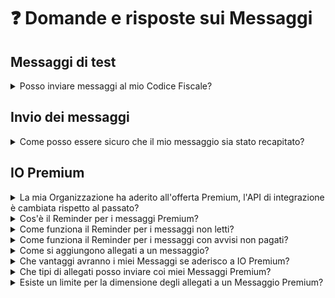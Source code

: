 # ❓ Domande e risposte sui Messaggi

## Messaggi di test

<details>

<summary>Posso inviare messaggi al mio Codice Fiscale?</summary>

Sì, se ti occupi di sviluppo puoi richiedere l'abilitazione all’invio di messaggi al tuo Codice Fiscale attraverso la procedura descritta in [Test con Codici Fiscali reali](https://docs.pagopa.it/io-guida-tecnica/abilitazioni/test-con-codici-fiscali-reali).

</details>

## Invio dei messaggi

<details>

<summary>Come posso essere sicuro che il mio messaggio sia stato recapitato?</summary>

Segui il [tutorial](https://docs.pagopa.it/kb-enti-messaggi/tutorial-e-casi-duso/indice-dei-tutorial-e-dei-casi-duso/come-sapere-se-un-messaggio-e-stato-recapitato) che abbiamo preparato su questo tema.

</details>

## IO Premium

<details>

<summary>La mia Organizzazione ha aderito all'offerta Premium, l'API di integrazione è cambiata rispetto al passato?</summary>

Per usufruire delle caratteristiche Premium legate ai messaggi dovrai aggiungere informazioni all'interfaccia che stai già usando, la retro compatibilità è garantita.

Ecco una sintesi delle novità:

* in fase di [invio di un messaggio](https://docs.pagopa.it/kb-enti-messaggi/tutorial-e-casi-duso/indice-dei-tutorial-e-dei-casi-duso/come-inviare-un-messaggio), potrai indicare se questo sia un messaggio standard oppure un messaggio per il quale la tua Organizzazione beneficerà delle [caratteristiche Premium](https://docs.pagopa.it/kb-enti-messaggi/domande-frequenti/domande-e-risposte-sui-messaggi#che-vantaggi-avranno-i-miei-messaggi-se-aderisco-a-io-premium)
* in fase di recupero delle informazioni su un messaggio precedentemente inviato, potrai ricavarne lo [stato di lettura](https://docs.pagopa.it/kb-enti-messaggi/tutorial-e-casi-duso/indice-dei-tutorial-e-dei-casi-duso/come-sapere-se-un-messaggio-e-stato-letto-funzionalita-premium) e [quello di pagamento](https://docs.pagopa.it/kb-enti-pagamenti/tutorial-e-casi-duso/indice-dei-tutorial-e-dei-casi-duso/come-sapere-se-lavviso-di-un-messaggio-e-stato-pagato-funzionalita-premium) per l'eventuale avviso associato
* se la tua Organizzazione intende spedire allegati con i messaggi, dovrai implementare la relativa [integrazione](https://docs.pagopa.it/kb-enti-messaggi/tutorial-e-casi-duso/indice-dei-tutorial-e-dei-casi-duso/come-allegare-documenti-a-un-messaggio-funzionalita-premium)

</details>

<details>

<summary>Cos'è il Reminder per i messaggi Premium?</summary>

Il "Reminder" è un componente dell'infrastruttura di IO in grado di reagire alla presenza di un messaggio Premium generando opportuni promemoria per il suo destinatario secondo regole studiate per massimizzare l'efficacia delle comunicazioni all'utenza.

:dart: Gli **obiettivi** del Reminder sono infatti:

* **ridurre il tempo di reazione dell'utenza nei confronti delle comunicazioni della tua Organizzazione**, cioè l’intervallo di tempo tra la data di invio del messaggio e la sua fruizione da parte dell'utente finale;
* **ridurre il tempo di incasso per la tua Organizzazione**, cioè l’intervallo di tempo tra la data di invio dell’avviso di pagamento e il pagamento da parte dell'utente finale.

</details>

<details>

<summary>Come funziona il Reminder per i messaggi non letti?</summary>

La periodicità di invio per i **promemoria di lettura** segue la logica di seguito illustrata:

* la configurazione prevede una frequenza pari a 3 giorni per i promemoria di mancata lettura. È previsto l’invio fino a 3 promemoria del tipo «_“Leggi il messaggio di \[nome Ente]“ + oggetto_».
  *   Esempio: il Cittadino riceve un messaggio Premium, ma non lo legge. Riceverà fino a tre promemoria al 3°, al 6° e al 9° giorno (la lettura del messaggio interromperà la sequenza)\


      <figure><img src="https://lh4.googleusercontent.com/IQJUVa6BPQmFvp_2VG5ZQZ8CIM8oOeFaxYxHbZshcFw7xgVgSJ4pAnbl1Ijkr0jwgDAWfKfYM70hDihjE5vc9dNzmkFwHXqDbEa8W-Kx38ti-QE4NJH-69bgJ339PDa63ANxxz5FoHOxqKJSToH-wjA" alt=""><figcaption></figcaption></figure>

:information\_source: I promemoria verranno inviati nella fascia oraria che va **dalle 8:00 alle 20:00**.

</details>

<details>

<summary>Come funziona il Reminder per i messaggi con avvisi non pagati?</summary>

La periodicità di invio per i promemoria di pagamento seguirà **logiche differenti a seconda della presenza di una** [**data di scadenza**](https://docs.pagopa.it/manuale-servizi/comunicare-un-servizio/i-casi-duso/scadenze-importanti):

* Per i **messaggi con avviso di pagamento senza scadenza**, si manderanno fino a quattro promemoria di pagamento del tipo «_“Hai un avviso da pagare” + oggetto_» con frequenza pari a 3 giorni. L’invio dei promemoria non dipenderà dall’apertura del messaggio, per cui non saranno inviati promemoria di lettura.
  *   Esempio: il Cittadino riceve un messaggio Premium con avviso di pagamento senza scadenza, ma non lo paga. Riceverà fino a quattro promemoria al 3°, 6°, 9° e 12° giorno (l'avvenuto pagamento dell'avviso interromperà la sequenza)\


      <figure><img src="../.gitbook/assets/image (9).png" alt=""><figcaption></figcaption></figure>
* Per i **messaggi con avviso di pagamento e data di scadenza** dichiarata dall’ente, si conteranno i giorni a ritroso dalla data per consentire l’invio di fino a quattro promemoria con una frequenza pari a 3 giorni. Anche in questo caso non saranno inviati promemoria di lettura.
  *   Esempio: il Cittadino riceve un messaggio Premium con avviso di pagamento dotato di scadenza, ma non lo paga. Riceverà fino a quattro promemoria 13, 10, 7 e 4 giorni prima della scadenza del tipo «_“Hai un avviso da pagare” + oggetto_» (l'avvenuto pagamento dell'avviso interromperà la sequenza)\


      <figure><img src="../.gitbook/assets/image (5).png" alt=""><figcaption></figcaption></figure>

:information\_source: I promemoria verranno inviati nella fascia oraria che va **dalle 8:00 alle 20:00**.

</details>

<details>

<summary>Come si aggiungono allegati a un messaggio?</summary>

Segui il [tutorial](indice-dei-tutorial-e-dei-casi-duso/come-allegare-documenti-a-un-messaggio-funzionalita-premium.md) che abbiamo preparato su questo tema.

</details>

<details>

<summary>Che vantaggi avranno i miei Messaggi se aderisco a IO Premium?</summary>

* Puoi sapere se un determinato messaggio sia stato **letto** dal Cittadino cui è destinato
* Puoi sapere se l'eventuale avviso di pagamento che hai associato al messaggio sia stato **saldato** (in app o in qualsiasi altro modo supportato da pagoPA)
* Puoi aggiungere [**allegati**](indice-dei-tutorial-e-dei-casi-duso/come-allegare-documenti-a-un-messaggio-funzionalita-premium.md) al tuo messaggio
* Per ciascun messaggio Premium il Cittadino riceverà discreti **promemoria** nel caso tardi a leggerlo oppure se deve pagare un avviso
* Puoi mandare più messaggi nello stesso tempo, ti garantiamo un **accesso più rapido** alle funzionalità di integrazione via API

Ma questo è solo l'inizio, presto saremo in grado di offrirti ulteriori caratteristiche avanzate per incrementare il valore e le performance dei tuoi Messaggi su IO.

</details>

<details>

<summary>Che tipi di allegati posso inviare coi miei Messaggi Premium?</summary>

Puoi allegare file in formato PDF. Per garantire una accessibilità e sicurezza ai tuoi utenti, utilizza il formato [PDF/A-1a](https://it.wikipedia.org/wiki/PDF/A).

</details>

<details>

<summary>Esiste un limite per la dimensione degli allegati a un Messaggio Premium?</summary>

Così come avviene per il contenuto dei messaggi, anche gli eventuali allegati sono trasmessi all'utenza della tua Organizzazione sotto la sua propria responsabilità: in quest'ottica, è bene prevedere documenti di dimensione compatibile con una loro fruizione su un dispositivo mobile e con la trasmissione in tempo reale tramite rete dati.

</details>
